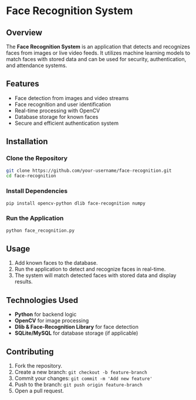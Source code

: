 # Face Recognition System

## Overview
The **Face Recognition System** is an application that detects and recognizes faces from images or live video feeds. It utilizes machine learning models to match faces with stored data and can be used for security, authentication, and attendance systems.

## Features
- Face detection from images and video streams
- Face recognition and user identification
- Real-time processing with OpenCV
- Database storage for known faces
- Secure and efficient authentication system

## Installation

### Clone the Repository
```bash
git clone https://github.com/your-username/face-recognition.git
cd face-recognition
```

### Install Dependencies
```bash
pip install opencv-python dlib face-recognition numpy
```

### Run the Application
```bash
python face_recognition.py
```

## Usage
1. Add known faces to the database.
2. Run the application to detect and recognize faces in real-time.
3. The system will match detected faces with stored data and display results.

## Technologies Used
- **Python** for backend logic
- **OpenCV** for image processing
- **Dlib & Face-Recognition Library** for face detection
- **SQLite/MySQL** for database storage (if applicable)

## Contributing
1. Fork the repository.
2. Create a new branch: `git checkout -b feature-branch`
3. Commit your changes: `git commit -m 'Add new feature'`
4. Push to the branch: `git push origin feature-branch`
5. Open a pull request.

